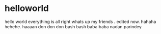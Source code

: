 # helloworld
hello world everything is all right
whats up my friends .
edited now.
hahaha
hehehe.
haaaan
don don don
bash bash
baba baba nadan parindey
